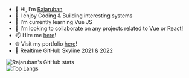 - 👋 Hi, I’m <a href="https://www.linkedin.com/in/rajaruban-rajindram">Rajaruban</a>
- 👀 I enjoy Coding & Building interesting systems
- 🌱 I’m currently learning Vue JS
- 💞️ I’m looking to collaborate on any projects related to Vue or React!
- 📫 Hire me <a href="https://www.linkedin.com/in/rajaruban-rajindram">here<a>!
- 🌐 Visit my portfolio <a href="https://rajaruban.github.io/portfolio/raj-portfolio.html">here</a>!
- 🌆 Realtime GitHub Skyline <a href="https://skyline.github.com/rajaruban/2021">2021<a> & <a href="https://skyline.github.com/rajaruban/2022">2022<a>
 
![Rajaruban's GitHub stats](https://github-readme-stats.vercel.app/api?username=rajaruban&count_private=true&theme=vision-friendly-dark)
<br/>
[![Top Langs](https://github-readme-stats.vercel.app/api/top-langs/?username=rajaruban&layout=compact&count_private=true&theme=vision-friendly-dark&exclude_repo=DataScienceExperiment_Clustering_Regression_WordCountProbablity,PythonAssessment)](https://github.com/anuraghazra/github-readme-stats)
<!---
rajaruban/rajaruban is a ✨ special ✨ repository because its `README.md` (this file) appears on your GitHub profile.
You can click the Preview link to take a look at your changes.
--->
